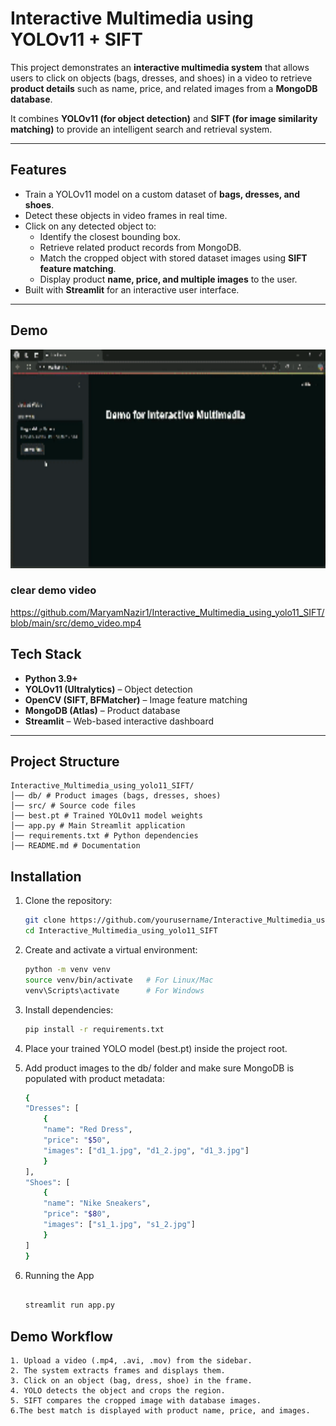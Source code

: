 # Interactive Multimedia using YOLOv11 + SIFT

This project demonstrates an **interactive multimedia system** that allows users to click on objects (bags, dresses, and shoes) in a video to retrieve **product details** such as name, price, and related images from a **MongoDB database**.

It combines **YOLOv11 (for object detection)** and **SIFT (for image similarity matching)** to provide an intelligent search and retrieval system.

---

## Features

- Train a YOLOv11 model on a custom dataset of **bags, dresses, and shoes**.
- Detect these objects in video frames in real time.
- Click on any detected object to:
  - Identify the closest bounding box.
  - Retrieve related product records from MongoDB.
  - Match the cropped object with stored dataset images using **SIFT feature matching**.
  - Display product **name, price, and multiple images** to the user.
- Built with **Streamlit** for an interactive user interface.

---

## Demo

<img src="src/demo_gif.gif" alt="Intractive multimedia" width="600" height="350">

### clear demo video

https://github.com/MaryamNazir1/Interactive_Multimedia_using_yolo11_SIFT/blob/main/src/demo_video.mp4

## Tech Stack

- **Python 3.9+**
- **YOLOv11 (Ultralytics)** – Object detection
- **OpenCV (SIFT, BFMatcher)** – Image feature matching
- **MongoDB (Atlas)** – Product database
- **Streamlit** – Web-based interactive dashboard

---

## Project Structure

    Interactive_Multimedia_using_yolo11_SIFT/
    │── db/ # Product images (bags, dresses, shoes)
    │── src/ # Source code files
    │── best.pt # Trained YOLOv11 model weights
    │── app.py # Main Streamlit application
    │── requirements.txt # Python dependencies
    │── README.md # Documentation

## Installation

1. Clone the repository:
   ```bash
   git clone https://github.com/yourusername/Interactive_Multimedia_using_yolo11_SIFT.git
   cd Interactive_Multimedia_using_yolo11_SIFT
   ```
2. Create and activate a virtual environment:

   ```bash
   python -m venv venv
   source venv/bin/activate   # For Linux/Mac
   venv\Scripts\activate      # For Windows
   ```

3. Install dependencies:

   ```bash
   pip install -r requirements.txt
   ```

4. Place your trained YOLO model (best.pt) inside the project root.

5. Add product images to the db/ folder and make sure MongoDB is populated with product metadata:

   ```bash
   {
   "Dresses": [
       {
       "name": "Red Dress",
       "price": "$50",
       "images": ["d1_1.jpg", "d1_2.jpg", "d1_3.jpg"]
       }
   ],
   "Shoes": [
       {
       "name": "Nike Sneakers",
       "price": "$80",
       "images": ["s1_1.jpg", "s1_2.jpg"]
       }
   ]
   }
   ```

6. Running the App

   ```bash

   streamlit run app.py

   ```

## Demo Workflow

    1. Upload a video (.mp4, .avi, .mov) from the sidebar.
    2. The system extracts frames and displays them.
    3. Click on an object (bag, dress, shoe) in the frame.
    4. YOLO detects the object and crops the region.
    5. SIFT compares the cropped image with database images.
    6.The best match is displayed with product name, price, and images.
